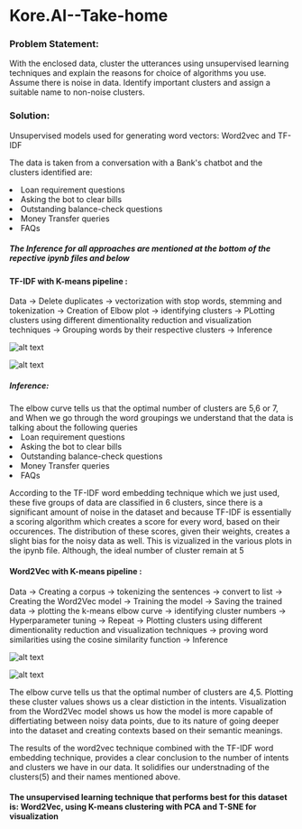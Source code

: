 # Kore.AI--Take-home
<h3>Problem Statement:</h3>With the enclosed data, cluster the utterances using unsupervised learning techniques
and explain the reasons for choice of algorithms you use. Assume there is noise in data.
Identify important clusters and assign a suitable name to non-noise clusters.

<h3>Solution:</h2>

Unsupervised models used for generating word vectors: Word2vec and TF-IDF

The data is taken from a conversation with a Bank's chatbot and the clusters identified are:
  
<li>Loan requirement questions</li>
<li>Asking the bot to clear bills</li>
<li>Outstanding balance-check questions</li>
<li>Money Transfer queries</li>
<li>FAQs</li>

<h5>The Inference for all approaches are mentioned at the bottom of the repective ipynb files and below</h5>


<h4>TF-IDF with K-means pipeline :</h4>

Data -> Delete duplicates -> vectorization with stop words, stemming and tokenization -> Creation of Elbow plot -> identifying clusters -> PLotting clusters using different dimentionality reduction and visualization techniques -> Grouping words by their respective clusters -> Inference

![alt text](https://github.com/Vinaddy/K.AI--Take-home/blob/master/tf-idf_elbow.png)

![alt text](https://github.com/Vinaddy/K.AI--Take-home/blob/master/tf-idf-pca.png) 

<h5>Inference:</h5>
The elbow curve tells us that the optimal number of clusters are 5,6 or 7, and When we go through the word groupings we understand that the data is talking about the following queries

<li>Loan requirement questions</li>
<li>Asking the bot to clear bills</li>
<li>Outstanding balance-check questions</li>
<li>Money Transfer queries</li>
<li>FAQs</li>

According to the TF-IDF word embedding technique which we just used, these five groups of data are classified in 6 clusters, since there is a significant amount of noise in the dataset and because TF-IDF is essentially a scoring algorithm which creates a score for every word, based on their occurences. The distribution of these scores, given their weights, creates a slight bias for the noisy data as well. This is vizualized in the various plots in the ipynb file. Although, the ideal number of cluster remain at 5


<h4>Word2Vec with K-means pipeline :</h4>

Data -> Creating a corpus -> tokenizing the sentences -> convert to list -> Creating the Word2Vec model -> Training the model 
-> Saving the trained data -> plotting the k-means elbow curve -> identifying cluster numbers -> Hyperparameter tuning -> Repeat -> Plotting clusters using different dimentionality reduction and visualization techniques -> proving word similarities using the cosine similarity function -> Inference


![alt text](https://github.com/Vinaddy/K.AI--Take-home/blob/master/w2v_elbow.png) 

![alt text](https://github.com/Vinaddy/K.AI--Take-home/blob/master/w2v-pca.png) 



The elbow curve tells us that the optimal number of clusters are 4,5. Plotting these cluster values shows us a clear distiction in the intents. Visualization from the Word2Vec model shows us how the model is more capable of differtiating between noisy data points, due to its nature of going deeper into the dataset and creating contexts based on their semantic meanings.

The results of the word2vec technique combined with the TF-IDF word embedding technique, provides a clear conclusion to the number of intents and clusters we have in our data. It solidifies our understnading of the clusters(5) and their names mentioned above.

<h4> The unsupervised learning technique that performs best for this dataset is: Word2Vec, using K-means clustering with PCA and T-SNE for visualization</h4>
